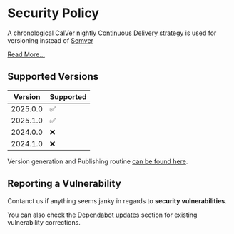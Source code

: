 # Security Policy

A chronological [CalVer](https://calver.org) nightly [Continuous Delivery strategy](.github/workflows/nightly.yml) is used for versioning instead of [Semver](https://semver.org)

[Read More...](./posts/cal-ver.md)

## Supported Versions

| Version | Supported          |
| ------- | ------------------ |
| 2025.0.0   | :white_check_mark: |
| 2025.1.0   | :white_check_mark: |
| 2024.0.0   | :x: |
| 2024.1.0   | :x: |

Version generation and Publishing routine [can be found here](https://github.com/devpunks/snuggsi/tree/main/bin#version).

## Reporting a Vulnerability

Contanct us if anything seems janky in regards to **security vulnerabilities**.

You can also check the [Dependabot updates](./actions/workflows/dependabot/dependabot-updates) section for existing vulnerability corrections.
